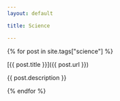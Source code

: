 ```yaml
---
layout: default

title: Science

---
```


{% for post in site.tags["science"] %}

[{{ post.title }}]({{ post.url }})

{{ post.description }}

{% endfor %}
